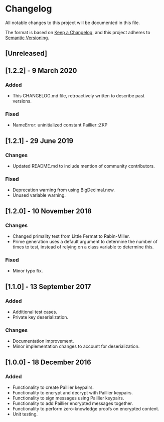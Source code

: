# Changelog
All notable changes to this project will be documented in this file.

The format is based on [Keep a Changelog](https://keepachangelog.com/en/1.0.0/),
and this project adheres to [Semantic Versioning](https://semver.org/spec/v2.0.0.html).

## [Unreleased]


## [1.2.2] - 9 March 2020
### Added
- This CHANGELOG.md file, retroactively written to describe past versions.

### Fixed
- NameError: uninitialized constant Paillier::ZKP

## [1.2.1] - 29 June 2019
### Changes
- Updated README.md to include mention of community contributors.

### Fixed
- Deprecation warning from using BigDecimal.new.
- Unused variable warning.

## [1.2.0] - 10 November 2018
### Changes
- Changed primality test from Little Fermat to Rabin-Miller.
- Prime generation uses a default argument to determine the number of times to test, instead of relying on a class variable to determine this.

### Fixed
- Minor typo fix.

## [1.1.0] - 13 September 2017
### Added
- Additional test cases.
- Private key deserialization.

### Changes
- Documentation improvement.
- Minor implementation changes to account for deserialization.

## [1.0.0] - 18 December 2016
### Added
- Functionality to create Paillier keypairs.
- Functionality to encrypt and decrypt with Paillier keypairs.
- Functionality to sign messages using Paillier keypairs.
- Functionality to add Paillier encrypted messages together.
- Functionality to perform zero-knowledge proofs on encrypted content.
- Unit testing.
